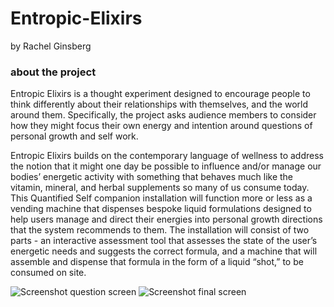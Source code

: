 # Entropic-Elixirs
by Rachel Ginsberg

### about the project
Entropic Elixirs is a thought experiment designed to encourage people to think differently about their relationships with themselves, and the world around them. Specifically, the project asks audience members to consider how they might focus their own energy and intention around questions of personal growth and self work. 

Entropic Elixirs builds on the contemporary language of wellness to address the notion that it might one day be possible to influence and/or manage our bodies’ energetic activity with something that behaves much like the vitamin, mineral, and herbal supplements so many of us consume today. This Quantified Self companion installation will function more or less as a vending machine that dispenses bespoke liquid formulations designed to help users manage and direct their energies into personal growth directions that the system recommends to them. The installation will consist of two parts - an interactive assessment tool that assesses the state of the user’s energetic needs and suggests the correct formula, and a machine that will assemble and dispense that formula in the form of a liquid “shot,” to be consumed on site. 

![Screenshot question screen](https://i.imgur.com/QLLoJYF.png)
![Screenshot final screen](https://i.imgur.com/i8PZ08m.png)
